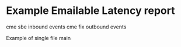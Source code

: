 # Example Emailable Latency report

cme sbe inbound events
cme fix outbound events

Example of single file main




